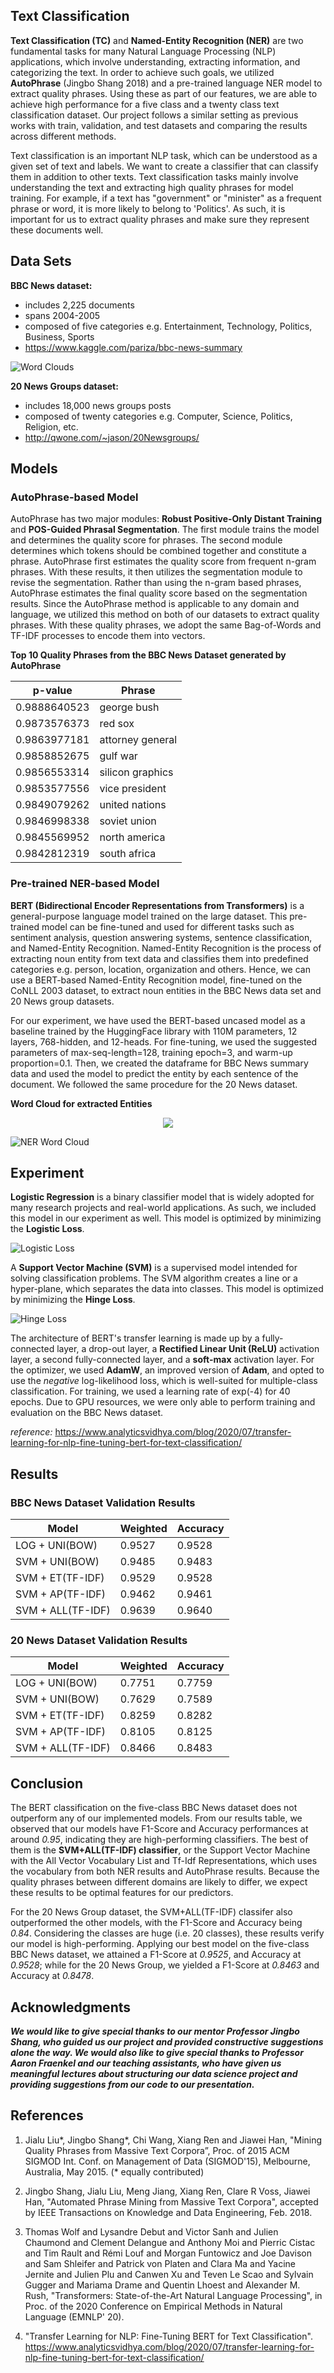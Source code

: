## Text Classification

  **Text Classification (TC)** and **Named-Entity Recognition (NER)** are two fundamental tasks for many Natural Language Processing (NLP) applications, which involve understanding, extracting information, and categorizing the text. In order to achieve such goals, we utilized **AutoPhrase** (Jingbo Shang 2018) and a pre-trained language NER model to extract quality phrases. Using these as part of our features, we are able to achieve high performance for a five class and a twenty class text classification dataset. Our project follows a similar setting as previous works with train, validation, and test datasets and comparing the results across different methods.
  
  Text classification is an important NLP task, which can be understood as a given set of text and labels. We want to create a classifier that can classify them in addition to other texts. Text classification tasks mainly involve understanding the text and extracting high quality phrases for model training. For example, if a text has "government" or "minister" as a frequent phrase or word, it is more likely to belong to 'Politics'. As such, it is important for us to extract quality phrases and make sure they represent these documents well.

## Data Sets
  
  **BBC News dataset:** 
  
  - includes 2,225 documents
  - spans 2004-2005 
  - composed of five categories e.g. Entertainment, Technology, Politics, Business, Sports
  - https://www.kaggle.com/pariza/bbc-news-summary

![Word Clouds](images/word_clouds.png)

  **20 News Groups dataset:** 
  - includes 18,000 news groups posts
  - composed of twenty categories e.g. Computer, Science, Politics, Religion, etc.
  - http://qwone.com/~jason/20Newsgroups/


  


## Models

### AutoPhrase-based Model

  AutoPhrase has two major modules: **Robust Positive-Only Distant Training** and **POS-Guided Phrasal Segmentation**. The first module trains the model and determines the quality score for phrases. The second module determines which tokens should be combined together and constitute a phrase. AutoPhrase first estimates the quality score from frequent n-gram phrases. With these results, it then utilizes the segmentation module to revise the segmentation. Rather than using the n-gram based phrases, AutoPhrase estimates the final quality score based on the segmentation results. Since the AutoPhrase method is applicable to any domain and language, we utilized this method on both of our datasets to extract quality phrases. With these quality phrases, we adopt the same Bag-of-Words and TF-IDF processes to encode them into vectors.
  
**Top 10 Quality Phrases from the BBC News Dataset generated by AutoPhrase**

**p-value** | **Phrase**
--- | ---
0.9888640523 | george bush
0.9873576373 | red sox 
0.9863977181 | attorney general
0.9858852675 | gulf war
0.9856553314 | silicon graphics
0.9853577556 | vice president
0.9849079262 | united nations
0.9846998338 | soviet union
0.9845569952 | north america
0.9842812319 | south africa
  


### Pre-trained NER-based Model

**BERT (Bidirectional Encoder Representations from Transformers)** is a general-purpose language model trained on the large dataset. This pre-trained model can be fine-tuned and used for different tasks such as sentiment analysis, question answering systems, sentence classification, and Named-Entity Recognition. Named-Entity Recognition is the process of extracting noun entity from text data and classifies them into predefined categories e.g. person, location, organization and others. Hence, we can use a BERT-based Named-Entity Recognition model, fine-tuned on the CoNLL 2003 dataset, to extract noun entities in the BBC News data set and 20 News group datasets.

For our experiment, we have used the BERT-based uncased model as a baseline trained by the HuggingFace library with 110M parameters, 12 layers, 768-hidden, and 12-heads. For fine-tuning, we used the suggested parameters of max-seq-length=128, training epoch=3, and warm-up proportion=0.1. Then, we created the dataframe for BBC News summary data and used the model to predict the entity by each sentence of the document. We followed the same procedure for the 20 News dataset.

**Word Cloud for extracted Entities**

<center><img src="images/ner_wc.png"/></center>


![NER Word Cloud](images/ner_wc.png)



## Experiment

**Logistic Regression** is a binary classifier model that is widely adopted for many research projects and real-world applications. As such, we included this model in our experiment as well. This model is optimized by minimizing the **Logistic Loss**. 

![Logistic Loss](images/Logistic_Loss.png)

A **Support Vector Machine (SVM)** is a supervised model intended for solving classification problems. The SVM algorithm creates a line or a hyper-plane, which separates the data into classes. This model is optimized by minimizing the **Hinge Loss**.

![Hinge Loss](images/Hinge_Loss.png)

The architecture of BERT's transfer learning is made up by a fully-connected layer, a drop-out layer, a **Rectified Linear Unit (ReLU)** activation layer, a second fully-connected layer, and a **soft-max** activation layer. For the optimizer, we used **AdamW**, an improved version of **Adam**, and opted to use the _negative_ log-likelihood loss, which is well-suited for multiple-class classification. For training, we used a learning rate of exp(-4) for 40 epochs. Due to GPU resources, we were only able to perform training and evaluation on the BBC News dataset.


_reference:_ https://www.analyticsvidhya.com/blog/2020/07/transfer-learning-for-nlp-fine-tuning-bert-for-text-classification/

## Results

### BBC News Dataset Validation Results

**Model**  | **Weighted** | **Accuracy**
--- | --- | ---
LOG + UNI(BOW) | 0.9527 | 0.9528
SVM + UNI(BOW) | 0.9485 | 0.9483
SVM + ET(TF-IDF) | 0.9529 | 0.9528
SVM + AP(TF-IDF) | 0.9462 | 0.9461
SVM + ALL(TF-IDF) | 0.9639 | 0.9640

### 20 News Dataset Validation Results

**Model**  | **Weighted** | **Accuracy**
--- | --- | ---
LOG + UNI(BOW) | 0.7751 | 0.7759
SVM + UNI(BOW) | 0.7629 | 0.7589
SVM + ET(TF-IDF) | 0.8259 | 0.8282
SVM + AP(TF-IDF) | 0.8105 | 0.8125
SVM + ALL(TF-IDF) | 0.8466 | 0.8483

## Conclusion

The BERT classification on the five-class BBC News dataset does not outperform any of our implemented models. From our results table, we observed that our models have F1-Score and Accuracy performances at around _0.95_, indicating they are high-performing classifiers. The best of them is the **SVM+ALL(TF-IDF) classifier**, or the Support Vector Machine with the All Vector Vocabulary List and Tf-Idf Representations, which uses the vocabulary from both NER results and AutoPhrase results. Because the quality phrases between different domains are likely to differ, we expect these results to be optimal features for our predictors. 

For the 20 News Group dataset, the SVM+ALL(TF-IDF) classifer also outperformed the other models, with the F1-Score and Accuracy being _0.84_. Considering the classes are huge (i.e. 20 classes), these results verify our model is high-performing. Applying our best model on the five-class BBC News dataset, we attained a F1-Score at _0.9525_, and Accuracy at _0.9528_; while for the 20 News Group, we yielded a F1-Score at _0.8463_ and Accuracy at _0.8478_. 

## Acknowledgments
***We would like to give special thanks to our mentor Professor Jingbo Shang, who guided us our project and provided constructive suggestions alone the way. We would also like to give special thanks to Professor Aaron Fraenkel and our teaching assistants, who have given us meaningful lectures about structuring our data science project and providing suggestions from our code to our presentation.***

## References

1. Jialu Liu*, Jingbo Shang*, Chi Wang, Xiang Ren and Jiawei Han, "Mining Quality Phrases from Massive Text Corpora”, Proc. of 2015 ACM SIGMOD Int. Conf. on Management of Data (SIGMOD'15), Melbourne, Australia, May 2015. (* equally contributed)

2. Jingbo Shang, Jialu Liu, Meng Jiang, Xiang Ren, Clare R Voss, Jiawei Han, "Automated Phrase Mining from Massive Text Corpora", accepted by IEEE Transactions on Knowledge and Data Engineering, Feb. 2018.

3. Thomas Wolf and Lysandre Debut and Victor Sanh and Julien Chaumond and Clement Delangue and Anthony Moi and Pierric Cistac and Tim Rault and Rémi Louf and Morgan Funtowicz and Joe Davison and Sam Shleifer and Patrick von Platen and Clara Ma and Yacine Jernite and Julien Plu and Canwen Xu and Teven Le Scao and Sylvain Gugger and Mariama Drame and Quentin Lhoest and Alexander M. Rush, "Transformers: State-of-the-Art Natural Language Processing", in Proc. of the 2020 Conference on Empirical Methods in Natural Language (EMNLP' 20).

4. "Transfer Learning for NLP: Fine-Tuning BERT for Text Classification". 
https://www.analyticsvidhya.com/blog/2020/07/transfer-learning-for-nlp-fine-tuning-bert-for-text-classification/
